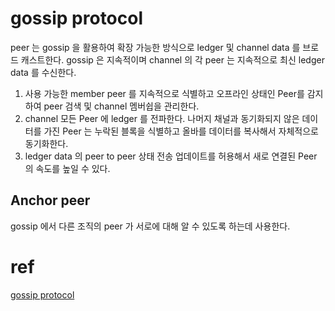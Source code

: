 # gossip protocol
peer 는 gossip 을 활용하여 확장 가능한 방식으로 ledger 및 channel data 를 브로드 캐스트한다.
gossip 은 지속적이며 channel 의 각 peer 는 지속적으로 최신 ledger data 를 수신한다.

1. 사용 가능한 member peer 를 지속적으로 식별하고 오프라인 상태인 Peer를 감지하여 peer 검색 및 channel 멤버쉽을 관리한다.
2. channel 모든 Peer 에 ledger 를 전파한다. 나머지 채널과 동기화되지 않은 데이터를 가진 Peer 는 누락된 블록을 식별하고 올바를 데이터를 복사해서 자체적으로 동기화한다.
3. ledger data 의 peer to peer 상태 전송 업데이트를 허용해서 새로 연결된 Peer 의 속도를 높일 수 있다.

## Anchor peer 
gossip 에서 다른 조직의 peer 가 서로에 대해 알 수 있도록 하는데 사용한다.

# ref
[gossip protocol](https://hyperledger-fabric.readthedocs.io/en/release-1.4/gossip.html)